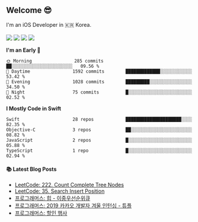 ## Welcome 😎
I'm an iOS Developer in 🇰🇷 Korea.
<br>
<br>
<img src="https://img.shields.io/badge/iOS-000000?style=for-the-badge&logo=ios&logoColor=white">
<img src="https://img.shields.io/badge/Swift-FA7343?style=for-the-badge&logo=swift&logoColor=white">
<img src="https://img.shields.io/badge/OBJECTIVE--C-%233A95E3.svg?style=for-the-badge&logo=apple&logoColor=white">
<img src="https://img.shields.io/badge/JavaScript-F7DF1E?style=for-the-badge&logo=JavaScript&logoColor=white">

<!--START_SECTION:waka-->


**I'm an Early 🐤** 

```text
🌞 Morning                285 commits         ██░░░░░░░░░░░░░░░░░░░░░░░   09.56 % 
🌆 Daytime                1592 commits        █████████████░░░░░░░░░░░░   53.42 % 
🌃 Evening                1028 commits        █████████░░░░░░░░░░░░░░░░   34.50 % 
🌙 Night                  75 commits          █░░░░░░░░░░░░░░░░░░░░░░░░   02.52 % 
```

**I Mostly Code in Swift** 

```text
Swift                    28 repos            █████████████████████░░░░   82.35 % 
Objective-C              3 repos             ██░░░░░░░░░░░░░░░░░░░░░░░   08.82 % 
JavaScript               2 repos             █░░░░░░░░░░░░░░░░░░░░░░░░   05.88 % 
TypeScript               1 repo              █░░░░░░░░░░░░░░░░░░░░░░░░   02.94 % 
```

<!--END_SECTION:waka-->

#### 📚 Latest Blog Posts

- [LeetCode: 222. Count Complete Tree Nodes](https://ggool.tistory.com/279)
- [LeetCode: 35. Search Insert Position](https://ggool.tistory.com/278)
- [프로그래머스: 힙 - 이중우선순위큐](https://ggool.tistory.com/277)
- [프로그래머스: 2019 카카오 개발자 겨울 인턴십 - 튜플](https://ggool.tistory.com/276)
- [프로그래머스: 할인 행사](https://ggool.tistory.com/275)

